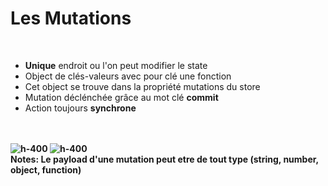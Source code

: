 <!-- .slide: class="sfeir-basic-slide" -->
# Les Mutations
<br>
<ul>
    <li><strong>Unique</strong> endroit ou l'on peut modifier le state</li>
    <li>Object de clés-valeurs avec pour clé une fonction</li>
    <li>Cet object se trouve dans la propriété mutations du store</li>
    <li>Mutation déclénchée grâce au mot clé <strong>commit</strong></li>
    <li>Action toujours <strong>synchrone</strong</li>
</ul><br><br>
<div class="center">
    <img alt="h-400" src="assets/images/school/state-management/mutation.png">
    <img alt="h-400" src="assets/images/school/state-management/mutation_implementation.png">
</div>
Notes:
Le payload d'une mutation peut etre de tout type (string, number, object, function)
